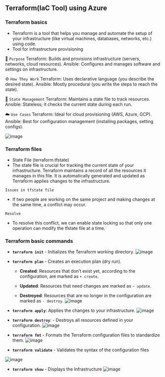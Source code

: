 ## Terraform(IaC Tool) using Azure
### Terraform basics
- Terraform is a tool that helps you manage and automate the setup of your infrastructure (like virtual machines, databases, networks, etc.) using code.
- Tool for infrastructure provisioning
  
🔧 `Purpose`
Terraform: Builds and provisions infrastructure (servers, networks, cloud resources).
Ansible: Configures and manages software and settings on infrastructure.

⚙️ `How They Work`
Terraform: Uses declarative language (you describe the desired state).
Ansible: Mostly procedural (you write the steps to reach the state).

🔁 `State Management`
Terraform: Maintains a state file to track resources.
Ansible: Stateless; it checks the current state during each run.

☁️ `Use Cases`
Terraform: Ideal for cloud provisioning (AWS, Azure, GCP).
Ansible: Best for configuration management (installing packages, setting configs).

![image](https://github.com/user-attachments/assets/8784567f-6f62-47b2-bb1c-3e836dc8ac90)


### Terraform files
- State File (terraform.tfstate)
 - The state file is crucial for tracking the current state of your infrastructure. Terraform maintains a record of all the resources it manages in this file. It is automatically generated and updated as Terraform applies changes to the infrastructure.

`Issues in tfstate file`
- If two people are working on the same project and making changes at the same time, a conflict may occur.

`Resolve`
- To resolve this conflict, we can enable state locking so that only one operation can modify the tfstate file at a time.


### Terraform basic commands
- **`terraform init`**    - Initializes the Terraform working directory.
  ![image](https://github.com/user-attachments/assets/f49caf21-7453-4701-a8bc-d214072ceda2)

- **`terraform plan`** - Creates an execution plan (dry run).
	-    **Created**: Resources that don’t exist yet, according to the configuration, are marked as `+ create`.
        
    -   **Updated**: Resources that need changes are marked as `~ update`.
        
    -   **Destroyed**: Resources that are no longer in the configuration are marked as `- destroy`.
      ![image](https://github.com/user-attachments/assets/925e1f28-dac5-4806-9c8c-0f9bf61da320)

- **`terraform apply`**: Applies the changes to your infrastructure.
![image](https://github.com/user-attachments/assets/4aebbe15-10b9-46e2-bb22-7e129a74d6b2)

- **`terraform destroy`**: -   Destroys all resources defined in your configuration.
![image](https://github.com/user-attachments/assets/2c6c0ab2-4f99-47c6-9f24-3d5b66ffe2df)

- **`terraform fmt`** -   Formats the Terraform configuration files to standardize them.
![image](https://github.com/user-attachments/assets/93e0eda2-73a5-4f9b-9443-33e434a1328a)

- **`terraform validate`** - Validates the syntax of the configuration files

![image](https://github.com/user-attachments/assets/7737d259-e0d2-4490-8a2f-16a3bc2043a8)

- **`terraform show`**  - Displays the Infrastructure
![image](https://github.com/user-attachments/assets/fc5a16ec-f926-4d2d-9acd-4eba77763cba)

